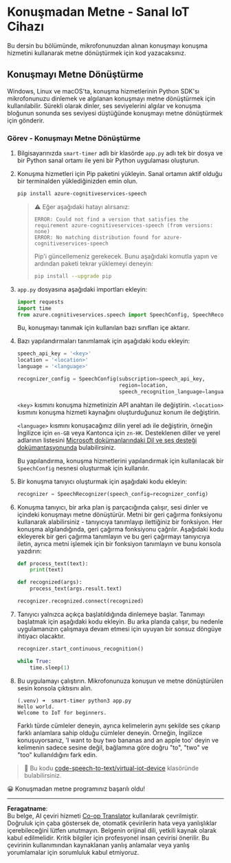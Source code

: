 <!--
CO_OP_TRANSLATOR_METADATA:
{
  "original_hash": "c0550b254b9ba2539baf1e6bb5fc05f8",
  "translation_date": "2025-08-28T03:03:13+00:00",
  "source_file": "6-consumer/lessons/1-speech-recognition/virtual-device-speech-to-text.md",
  "language_code": "tr"
}
-->
# Konuşmadan Metne - Sanal IoT Cihazı

Bu dersin bu bölümünde, mikrofonunuzdan alınan konuşmayı konuşma hizmetini kullanarak metne dönüştürmek için kod yazacaksınız.

## Konuşmayı Metne Dönüştürme

Windows, Linux ve macOS'ta, konuşma hizmetlerinin Python SDK'sı mikrofonunuzu dinlemek ve algılanan konuşmayı metne dönüştürmek için kullanılabilir. Sürekli olarak dinler, ses seviyelerini algılar ve konuşma bloğunun sonunda ses seviyesi düştüğünde konuşmayı metne dönüştürmek için gönderir.

### Görev - Konuşmayı Metne Dönüştürme

1. Bilgisayarınızda `smart-timer` adlı bir klasörde `app.py` adlı tek bir dosya ve bir Python sanal ortamı ile yeni bir Python uygulaması oluşturun.

1. Konuşma hizmetleri için Pip paketini yükleyin. Sanal ortamın aktif olduğu bir terminalden yüklediğinizden emin olun.

    ```sh
    pip install azure-cognitiveservices-speech
    ```

    > ⚠️ Eğer aşağıdaki hatayı alırsanız:
    >
    > ```output
    > ERROR: Could not find a version that satisfies the requirement azure-cognitiveservices-speech (from versions: none)
    > ERROR: No matching distribution found for azure-cognitiveservices-speech
    > ```
    >
    > Pip'i güncellemeniz gerekecek. Bunu aşağıdaki komutla yapın ve ardından paketi tekrar yüklemeyi deneyin:
    >
    > ```sh
    > pip install --upgrade pip
    > ```

1. `app.py` dosyasına aşağıdaki importları ekleyin:

    ```python
    import requests
    import time
    from azure.cognitiveservices.speech import SpeechConfig, SpeechRecognizer
    ```

    Bu, konuşmayı tanımak için kullanılan bazı sınıfları içe aktarır.

1. Bazı yapılandırmaları tanımlamak için aşağıdaki kodu ekleyin:

    ```python
    speech_api_key = '<key>'
    location = '<location>'
    language = '<language>'

    recognizer_config = SpeechConfig(subscription=speech_api_key,
                                     region=location,
                                     speech_recognition_language=language)
    ```

    `<key>` kısmını konuşma hizmetinizin API anahtarı ile değiştirin. `<location>` kısmını konuşma hizmeti kaynağını oluşturduğunuz konum ile değiştirin.

    `<language>` kısmını konuşacağınız dilin yerel adı ile değiştirin, örneğin İngilizce için `en-GB` veya Kantonca için `zn-HK`. Desteklenen diller ve yerel adlarının listesini [Microsoft dokümanlarındaki Dil ve ses desteği dokümantasyonunda](https://docs.microsoft.com/azure/cognitive-services/speech-service/language-support?WT.mc_id=academic-17441-jabenn#speech-to-text) bulabilirsiniz.

    Bu yapılandırma, konuşma hizmetlerini yapılandırmak için kullanılacak bir `SpeechConfig` nesnesi oluşturmak için kullanılır.

1. Bir konuşma tanıyıcı oluşturmak için aşağıdaki kodu ekleyin:

    ```python
    recognizer = SpeechRecognizer(speech_config=recognizer_config)
    ```

1. Konuşma tanıyıcı, bir arka plan iş parçacığında çalışır, sesi dinler ve içindeki konuşmayı metne dönüştürür. Metni bir geri çağırma fonksiyonu kullanarak alabilirsiniz - tanıyıcıya tanımlayıp ilettiğiniz bir fonksiyon. Her konuşma algılandığında, geri çağırma fonksiyonu çağrılır. Aşağıdaki kodu ekleyerek bir geri çağırma tanımlayın ve bu geri çağırmayı tanıyıcıya iletin, ayrıca metni işlemek için bir fonksiyon tanımlayın ve bunu konsola yazdırın:

    ```python
    def process_text(text):
        print(text)

    def recognized(args):
        process_text(args.result.text)
    
    recognizer.recognized.connect(recognized)
    ```

1. Tanıyıcı yalnızca açıkça başlatıldığında dinlemeye başlar. Tanımayı başlatmak için aşağıdaki kodu ekleyin. Bu arka planda çalışır, bu nedenle uygulamanızın çalışmaya devam etmesi için uyuyan bir sonsuz döngüye ihtiyacı olacaktır.

    ```python
    recognizer.start_continuous_recognition()

    while True:
        time.sleep(1)
    ```

1. Bu uygulamayı çalıştırın. Mikrofonunuza konuşun ve metne dönüştürülen sesin konsola çıktısını alın.

    ```output
    (.venv) ➜  smart-timer python3 app.py
    Hello world.
    Welcome to IoT for beginners.
    ```

    Farklı türde cümleler deneyin, ayrıca kelimelerin aynı şekilde ses çıkarıp farklı anlamlara sahip olduğu cümleler deneyin. Örneğin, İngilizce konuşuyorsanız, 'I want to buy two bananas and an apple too' deyin ve kelimenin sadece sesine değil, bağlamına göre doğru "to", "two" ve "too" kullanıldığını fark edin.

> 💁 Bu kodu [code-speech-to-text/virtual-iot-device](../../../../../6-consumer/lessons/1-speech-recognition/code-speech-to-text/virtual-iot-device) klasöründe bulabilirsiniz.

😀 Konuşmadan metne programınız başarılı oldu!

---

**Feragatname**:  
Bu belge, AI çeviri hizmeti [Co-op Translator](https://github.com/Azure/co-op-translator) kullanılarak çevrilmiştir. Doğruluk için çaba göstersek de, otomatik çevirilerin hata veya yanlışlıklar içerebileceğini lütfen unutmayın. Belgenin orijinal dili, yetkili kaynak olarak kabul edilmelidir. Kritik bilgiler için profesyonel insan çevirisi önerilir. Bu çevirinin kullanımından kaynaklanan yanlış anlamalar veya yanlış yorumlamalar için sorumluluk kabul etmiyoruz.